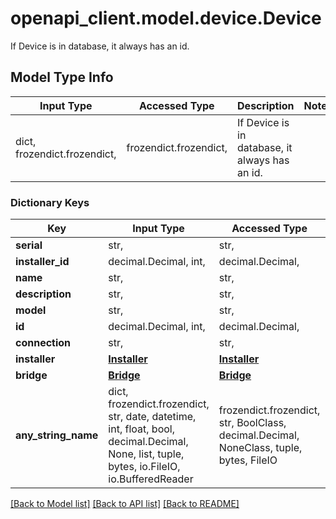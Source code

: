 # openapi_client.model.device.Device

If Device is in database, it always has an id.     

## Model Type Info
Input Type | Accessed Type | Description | Notes
------------ | ------------- | ------------- | -------------
dict, frozendict.frozendict,  | frozendict.frozendict,  | If Device is in database, it always has an id.      | 

### Dictionary Keys
Key | Input Type | Accessed Type | Description | Notes
------------ | ------------- | ------------- | ------------- | -------------
**serial** | str,  | str,  |  | 
**installer_id** | decimal.Decimal, int,  | decimal.Decimal,  |  | 
**name** | str,  | str,  |  | 
**description** | str,  | str,  |  | 
**model** | str,  | str,  |  | 
**id** | decimal.Decimal, int,  | decimal.Decimal,  |  | 
**connection** | str,  | str,  |  | [optional] 
**installer** | [**Installer**](Installer.md) | [**Installer**](Installer.md) |  | [optional] 
**bridge** | [**Bridge**](Bridge.md) | [**Bridge**](Bridge.md) |  | [optional] 
**any_string_name** | dict, frozendict.frozendict, str, date, datetime, int, float, bool, decimal.Decimal, None, list, tuple, bytes, io.FileIO, io.BufferedReader | frozendict.frozendict, str, BoolClass, decimal.Decimal, NoneClass, tuple, bytes, FileIO | any string name can be used but the value must be the correct type | [optional]

[[Back to Model list]](../../README.md#documentation-for-models) [[Back to API list]](../../README.md#documentation-for-api-endpoints) [[Back to README]](../../README.md)

